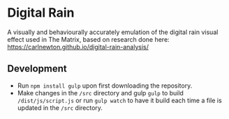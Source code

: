 # Digital Rain

A visually and behaviourally accurately emulation of the digital rain visual effect used in The Matrix, based on research done here: https://carlnewton.github.io/digital-rain-analysis/

## Development

* Run `npm install gulp` upon first downloading the repository.
* Make changes in the `/src` directory and gulp `gulp` to build `/dist/js/script.js` or run `gulp watch` to have it build each time a file is updated in the `/src` directory.
